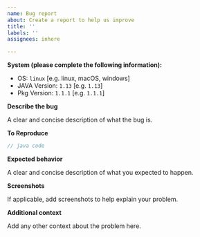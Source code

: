 ```yaml
---
name: Bug report
about: Create a report to help us improve
title: ''
labels: ''
assignees: inhere

---
```


**System (please complete the following information):**

 - OS: `linux` [e.g. linux, macOS, windows]
 - JAVA Version: `1.13` [e.g. `1.13`]
 - Pkg Version: `1.1.1` [e.g. `1.1.1`]

**Describe the bug**

A clear and concise description of what the bug is.

**To Reproduce**

```java
// java code
```

**Expected behavior**

A clear and concise description of what you expected to happen.

**Screenshots**

If applicable, add screenshots to help explain your problem.

**Additional context**

Add any other context about the problem here.

